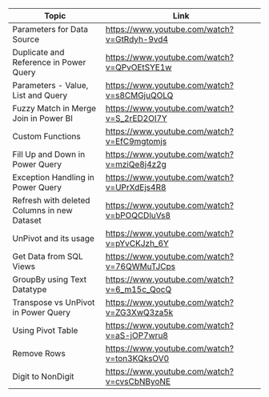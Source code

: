 | Topic | Link |
| ----- | ---- |
| Parameters for Data Source | https://www.youtube.com/watch?v=GtRdyh-9vd4 |
| Duplicate and Reference in Power Query | https://www.youtube.com/watch?v=QPvOEtSYE1w |
| Parameters - Value, List and Query | https://www.youtube.com/watch?v=s8CMGjuQOLQ |
| Fuzzy Match in Merge Join in Power BI | https://www.youtube.com/watch?v=S_2rED2OI7Y |
| Custom Functions | https://www.youtube.com/watch?v=EfC9mgtomjs |
| Fill Up and Down in Power Query | https://www.youtube.com/watch?v=mziQe8j4z2g |
| Exception Handling in Power Query | https://www.youtube.com/watch?v=UPrXdEjs4R8 |
| Refresh with deleted Columns in new Dataset | https://www.youtube.com/watch?v=bPOQCDluVs8 |
| UnPivot and its usage | https://www.youtube.com/watch?v=pYvCKJzh_6Y |
| Get Data from SQL Views | https://www.youtube.com/watch?v=76QWMuTJCps |
| GroupBy using Text Datatype | https://www.youtube.com/watch?v=6_m15c_QocQ |
| Transpose vs UnPivot in Power Query | https://www.youtube.com/watch?v=ZG3XwQ3za5k |
| Using Pivot Table | https://www.youtube.com/watch?v=aS-jOP7wru8 |
| Remove Rows | https://www.youtube.com/watch?v=ton3KQksOV0 |
| Digit to NonDigit | https://www.youtube.com/watch?v=cvsCbNByoNE |
